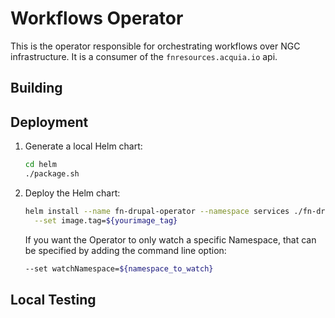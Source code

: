 # Workflows Operator
This is the operator responsible for orchestrating workflows over NGC infrastructure.  It is a consumer of the `fnresources.acquia.io` api.

## Building

## Deployment
1. Generate a local Helm chart:

    ```bash
    cd helm
    ./package.sh
    ```

1. Deploy the Helm chart:

    ```bash
    helm install --name fn-drupal-operator --namespace services ./fn-drupal-operator \
      --set image.tag=${yourimage_tag}
    ```

    If you want the Operator to only watch a specific Namespace, that can be specified by adding the command line option:

    ```bash
    --set watchNamespace=${namespace_to_watch}
    ```

## Local Testing
